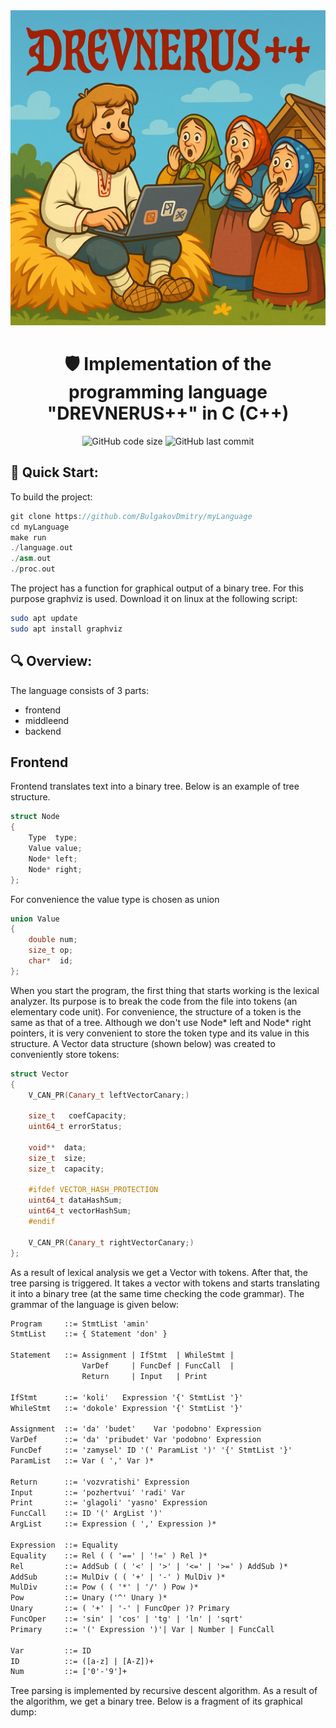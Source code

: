 <div align="center">
  <img src="docs/langPicREADME.png" alt="Lang Banner" width="800">
  
  # 🛡️ Implementation of the programming language "DREVNERUS++" in C (C++)
  ![GitHub code size](https://img.shields.io/github/languages/code-size/BulgakovDmitry/myLanguage)
  ![GitHub last commit](https://img.shields.io/github/last-commit/BulgakovDmitry/myLanguage)
  
</div>

## 🚀 Quick Start:
To build the project:
```cpp
git clone https://github.com/BulgakovDmitry/myLanguage
cd myLanguage
make run
./language.out
./asm.out
./proc.out
```
The project has a function for graphical output of a binary tree. For this purpose graphviz is used. Download it on linux at the following script:
```bash
sudo apt update
sudo apt install graphviz
```

## 🔍 Overview:
The language consists of 3 parts:
- frontend
- middleend
- backend

## Frontend
Frontend translates text into a binary tree. Below is an example of tree structure.
```cpp
struct Node
{
    Type  type;
    Value value;
    Node* left;
    Node* right;
};
```
For convenience the value type is chosen as union
```cpp
union Value
{
    double num;
    size_t op;
    char*  id;
};
```
When you start the program, the first thing that starts working is the lexical analyzer. Its purpose is to break the code from the file into tokens (an elementary code unit). For convenience, the structure of a token is the same as that of a tree. Although we don't use Node* left and Node* right pointers, it is very convenient to store the token type and its value in this structure.
A Vector data structure (shown below) was created to conveniently store tokens:
```cpp
struct Vector
{
    V_CAN_PR(Canary_t leftVectorCanary;)

    size_t   coefCapacity;
    uint64_t errorStatus;

    void**  data;
    size_t  size;
    size_t  capacity;

    #ifdef VECTOR_HASH_PROTECTION
    uint64_t dataHashSum;
    uint64_t vectorHashSum;
    #endif

    V_CAN_PR(Canary_t rightVectorCanary;)
};
```
As a result of lexical analysis we get a Vector with tokens.
After that, the tree parsing is triggered. It takes a vector with tokens and starts translating it into a binary tree (at the same time checking the code grammar).
The grammar of the language is given below:
```txt
Program     ::= StmtList 'amin'
StmtList    ::= { Statement 'don' }

Statement   ::= Assignment | IfStmt  | WhileStmt | 
                VarDef     | FuncDef | FuncCall  | 
                Return     | Input   | Print

IfStmt      ::= 'koli'   Expression '{' StmtList '}'
WhileStmt   ::= 'dokole' Expression '{' StmtList '}'

Assignment  ::= 'da' 'budet'    Var 'podobno' Expression
VarDef      ::= 'da' 'pribudet' Var 'podobno' Expression 
FuncDef     ::= 'zamysel' ID '(' ParamList ')' '{' StmtList '}'
ParamList   ::= Var ( ',' Var )*

Return      ::= 'vozvratishi' Expression
Input       ::= 'pozhertvui' 'radi' Var
Print       ::= 'glagoli' 'yasno' Expression
FuncCall    ::= ID '(' ArgList ')'
ArgList     ::= Expression ( ',' Expression )*

Expression  ::= Equality
Equality    ::= Rel ( ( '==' | '!=' ) Rel )*
Rel         ::= AddSub ( ( '<' | '>' | '<=' | '>=' ) AddSub )*
AddSub      ::= MulDiv ( ( '+' | '-' ) MulDiv )*
MulDiv      ::= Pow ( ( '*' | '/' ) Pow )*
Pow         ::= Unary ('^' Unary )*
Unary       ::= ( '+' | '-' | FuncOper )? Primary
FuncOper    ::= 'sin' | 'cos' | 'tg' | 'ln' | 'sqrt'
Primary     ::= '(' Expression ')'| Var | Number | FuncCall

Var         ::= ID
ID          ::= ([a-z] | [A-Z])+
Num         ::= ['0'-'9']+
```
Tree parsing is implemented by recursive descent algorithm.
As a result of the algorithm, we get a binary tree. Below is a fragment of its graphical dump:
